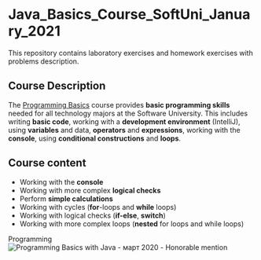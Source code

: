 # Java_Basics_Course_SoftUni_January_2021
This repository contains laboratory exercises and homework exercises with problems description.

## Course Description
The [Programming Basics](https://softuni.bg/trainings/3205/programming-basics-with-java-january-2021) course provides **basic programming skills** needed for all technology majors at the Software University. This includes writing **basic code**, working with a **development environment** (IntelliJ), using **variables** and data, **operators** and **expressions**, working with the **console**, using **conditional constructions** and **loops**.

## Course content  
-	Working with the **console**
-	Working with more complex **logical checks**
-	Perform **simple calculations**
-	Working with cycles (**for**-loops and **while** loops)
-	Working with logical checks (**if-else**, **switch**)
-	Working with more complex loops (**nested** for loops and while loops)

Programming![Programming Basics with Java - март 2020 - Honorable mention](https://softuni.bg/certificates/details/100488/7f55238f)
